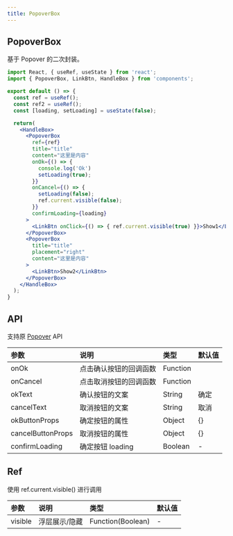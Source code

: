 ```yaml
---
title: PopoverBox
---
```


## PopoverBox

基于 Popover 的二次封装。

```jsx
import React, { useRef, useState } from 'react';
import { PopoverBox, LinkBtn, HandleBox } from 'components';

export default () => {
  const ref = useRef();
  const ref2 = useRef();
  const [loading, setLoading] = useState(false);

  return(
    <HandleBox>
      <PopoverBox
        ref={ref}
        title="title"
        content="这里是内容"
        onOk={() => {
          console.log('Ok')
          setLoading(true);
        }}
        onCancel={() => {
          setLoading(false);
          ref.current.visible(false);
        }}
        confirmLoading={loading}
      >
        <LinkBtn onClick={() => { ref.current.visible(true) }}>Show1</LinkBtn>
      </PopoverBox>
      <PopoverBox
        title="title"
        placement="right"
        content="这里是内容"
      >
        <LinkBtn>Show2</LinkBtn>
      </PopoverBox>
    </HandleBox>
  );
}
```

## API

支持原 [Popover](https://ant-design.gitee.io/components/popover-cn/) API

|参数|说明|类型|默认值|
|:--|:--|:--|:--|
|onOk|点击确认按钮的回调函数|Function||
|onCancel|点击取消按钮的回调函数|Function||
|okText|确认按钮的文案|String|确定|
|cancelText|取消按钮的文案|String|取消|
|okButtonProps|确定按钮的属性|Object|{}|
|cancelButtonProps|取消按钮的属性|Object|{}|
|confirmLoading|确定按钮 loading|Boolean|-|

## Ref

使用 ref.current.visible() 进行调用

|参数|说明|类型|默认值|
|:--|:--|:--|:--|
|visible|浮层展示/隐藏|Function(Boolean)|-|
